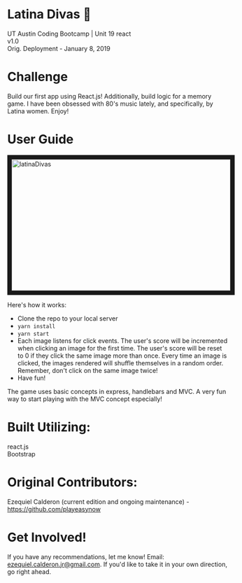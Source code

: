 # Latina Divas :dancer:
UT Austin Coding Bootcamp | Unit 19 react \
v1.0 \
Orig. Deployment - January 8, 2019

# Challenge
Build our first app using React.js! Additionally, build logic for a memory game. I have been obsessed with 80's music lately, and specifically, by Latina women. Enjoy!

# User Guide
<img src="./latinx-app/public/assets/img-vid/LatinaDivasShot.png" 
alt="latinaDivas" width="500" height="300" border="10" /></a>

Here's how it works:

- Clone the repo to your local server
- `yarn install`
- `yarn start`
- Each image listens for click events. The user's score will be incremented when clicking an image for the first time. The user's score will be reset to 0 if they click the same image more than once. Every time an image is clicked, the images rendered will shuffle themselves in a random order. Remember, don't click on the same image twice!
- Have fun!

The game uses basic concepts in express, handlebars and MVC. A very fun way to start playing with the MVC concept especially!

# Built Utilizing: 
react.js \
Bootstrap

# Original Contributors:
Ezequiel Calderon (current edition and ongoing maintenance) - <https://github.com/playeasynow>

# Get Involved!
If you have any recommendations, let me know! Email: ezequiel.calderon.jr@gmail.com. If you'd like to take it in your own direction, go right ahead. 
